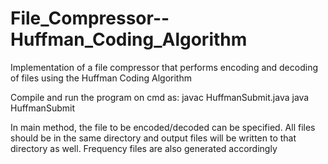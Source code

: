# File_Compressor--Huffman_Coding_Algorithm
Implementation of a file compressor that performs encoding and decoding of files using the Huffman Coding Algorithm

Compile and run the program on cmd as:
javac HuffmanSubmit.java
java HuffmanSubmit

In main method, the file to be encoded/decoded can be specified.
All files should be in the same directory and output files will be written to that directory as well.
Frequency files are also generated accordingly
